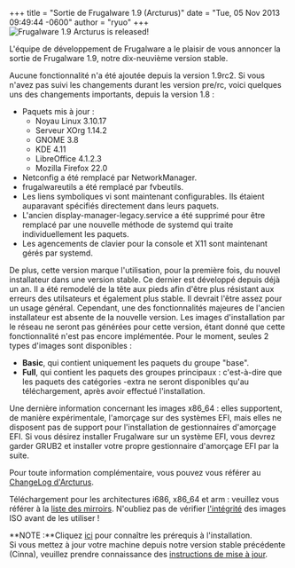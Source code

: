 +++
title = "Sortie de Frugalware 1.9 (Arcturus)"
date = "Tue, 05 Nov 2013 09:49:44 -0600"
author = "ryuo"
+++
![Frugalware 1.9 Arcturus is released!](images/promo/arcturus.png)  

 L'équipe de développement de Frugalware a le plaisir de vous annoncer
 la sortie de Frugalware 1.9, notre dix-neuvième version stable.  

 Aucune fonctionnalité n'a été ajoutée depuis la version 1.9rc2. Si vous
 n'avez pas suivi les changements durant les version pre/rc, voici
 quelques uns des changements importants, depuis la version 1.8 :  

* Paquets mis à jour :
	+ Noyau Linux 3.10.17
	+ Serveur XOrg 1.14.2
	+ GNOME 3.8
	+ KDE 4.11
	+ LibreOffice 4.1.2.3
	+ Mozilla Firefox 22.0
* Netconfig a été remplacé par NetworkManager.
* frugalwareutils a été remplacé par fvbeutils.
* Les liens symboliques vi sont maintenant configurables. Ils étaient
 auparavant spécifiés directement dans leurs paquets.
* L'ancien display-manager-legacy.service a été supprimé pour être
 remplacé par une nouvelle méthode de systemd qui traite individuellement
 les paquets.
* Les agencements de clavier pour la console et X11 sont maintenant gérés
 par systemd.

  

 De plus, cette version marque l'utilisation, pour la première fois, du nouvel
 installateur dans une version stable. Ce dernier est développé depuis déjà un an.
 Il a été remodelé de la tête aux pieds afin d'être plus résistant aux erreurs des
 utilsateurs et également plus stable. Il devrait l'être assez pour un usage général.
 Cependant, une des fonctionnalités majeures de l'ancien installateur est absente de
 la nouvelle version. Les images d'installation par le réseau ne seront pas générées
 pour cette version, étant donné que cette fonctionnalité n'est pas encore implémentée.
 Pour le moment, seules 2 types d'images sont disponibles :
 * **Basic**, qui contient uniquement les paquets du groupe "base".
* **Full**, qui contient les paquets des groupes principaux : c'est-à-dire que
 les paquets des catégories -extra ne seront disponibles qu'au téléchargement, après
 avoir effectué l'installation.

  

 Une dernière information concernant les images x86\_64 : elles supportent, de manière
 expérimentale, l'amorçage sur des systèmes EFI, mais elles ne disposent pas de support
 pour l'installation de gestionnaires d'amorçage EFI. Si vous désirez installer Frugalware
 sur un système EFI, vous devrez garder GRUB2 et installer votre propre gestionnaire
 d'amorçage EFI par la suite.  
  

 Pour toute information complémentaire, vous pouvez vous référer au
 [ChangeLog d'Arcturus](http://frugalware.org/download/frugalware-1.9/ChangeLog.txt).
   
  

 Téléchargement pour les architectures i686, x86\_64 et arm : veuillez vous référer à la
 [liste des mirroirs](http://frugalware.org/download/frugalware-1.9-iso).
 N'oubliez pas de vérifier [l'intégrité](http://frugalware.org/download/frugalware-1.9-iso/SHA1SUMS) des images ISO avant de les utiliser !  
  

**NOTE :**Cliquez [ici](http://frugalware.org/docs/install#_choosing_installation_flavor) pour connaître les prérequis à l'installation.   
Si vous mettez à jour votre machine
 depuis notre version stable précédente (Cinna), veuillez prendre connaissance des
 [instructions de mise à jour](http://frugalware.org/docs/stable/upgrade).